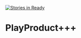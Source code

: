 [![Stories in Ready](https://badge.waffle.io/opinipm/PlayProduct.png?label=ready&title=Ready)](https://waffle.io/opinipm/PlayProduct)
# PlayProduct+++
